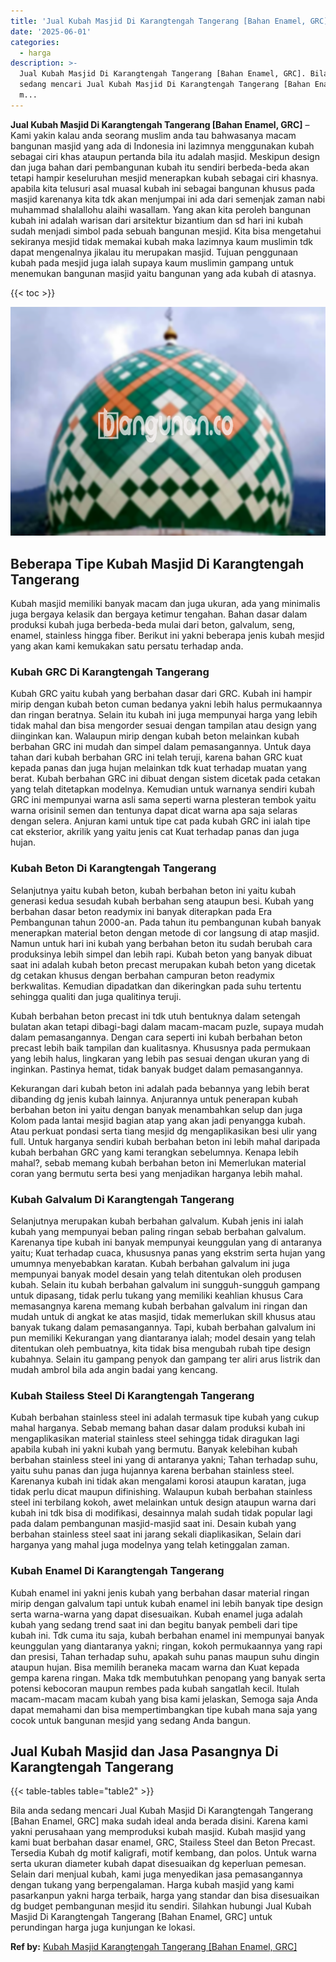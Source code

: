 ```yaml
---
title: 'Jual Kubah Masjid Di Karangtengah Tangerang [Bahan Enamel, GRC]'
date: '2025-06-01'
categories:
  - harga
description: >-
  Jual Kubah Masjid Di Karangtengah Tangerang [Bahan Enamel, GRC]. Bila anda
  sedang mencari Jual Kubah Masjid Di Karangtengah Tangerang [Bahan Enamel, GRC]
  m...
---
```


**Jual Kubah Masjid Di Karangtengah Tangerang \[Bahan Enamel, GRC\]** – Kami yakin kalau anda seorang muslim anda tau bahwasanya macam bangunan masjid yang ada di Indonesia ini lazimnya menggunakan kubah sebagai ciri khas ataupun pertanda bila itu adalah masjid. Meskipun design dan juga bahan dari pembangunan kubah itu sendiri berbeda-beda akan tetapi hampir keseluruhan mesjid menerapkan kubah sebagai ciri khasnya. apabila kita telusuri asal muasal kubah ini sebagai bangunan khusus pada masjid karenanya kita tdk akan menjumpai ini ada dari semenjak zaman nabi muhammad shalallohu alaihi wasallam. Yang akan kita peroleh bangunan kubah ini adalah warisan dari arsitektur bizantium dan sd hari ini kubah sudah menjadi simbol pada sebuah bangunan mesjid. Kita bisa mengetahui sekiranya mesjid tidak memakai kubah maka lazimnya kaum muslimin tdk dapat mengenalnya jikalau itu merupakan masjid. Tujuan penggunaan kubah pada mesjid juga ialah supaya kaum muslimin gampang untuk menemukan bangunan masjid yaitu bangunan yang ada kubah di atasnya.

{{< toc >}}

![Jual Kubah Masjid Di Karangtengah Tangerang [Bahan Enamel, GRC]](/images/jual-kubah-masjid-07.png)

## Beberapa Tipe Kubah Masjid Di Karangtengah Tangerang

Kubah masjid memiliki banyak macam dan juga ukuran, ada yang minimalis juga bergaya kelasik dan bergaya ketimur tengahan. Bahan dasar dalam produksi kubah juga berbeda-beda mulai dari beton, galvalum, seng, enamel, stainless hingga fiber. Berikut ini yakni beberapa jenis kubah mesjid yang akan kami kemukakan satu persatu terhadap anda.

### Kubah GRC Di Karangtengah Tangerang

Kubah GRC yaitu kubah yang berbahan dasar dari GRC. Kubah ini hampir mirip dengan kubah beton cuman bedanya yakni lebih halus permukaannya dan ringan beratnya. Selain itu kubah ini juga mempunyai harga yang lebih tidak mahal dan bisa mengorder sesuai dengan tampilan atau design yang diinginkan kan. Walaupun mirip dengan kubah beton melainkan kubah berbahan GRC ini mudah dan simpel dalam pemasangannya. Untuk daya tahan dari kubah berbahan GRC ini telah teruji, karena bahan GRC kuat kepada panas dan juga hujan melainkan tdk kuat terhadap muatan yang berat. Kubah berbahan GRC ini dibuat dengan sistem dicetak pada cetakan yang telah ditetapkan modelnya. Kemudian untuk warnanya sendiri kubah GRC ini mempunyai warna asli sama seperti warna plesteran tembok yaitu warna orisinil semen dan tentunya dapat dicat warna apa saja selaras dengan selera. Anjuran kami untuk tipe cat pada kubah GRC ini ialah tipe cat eksterior, akrilik yang yaitu jenis cat Kuat terhadap panas dan juga hujan.

### Kubah Beton Di Karangtengah Tangerang

Selanjutnya yaitu kubah beton, kubah berbahan beton ini yaitu kubah generasi kedua sesudah kubah berbahan seng ataupun besi. Kubah yang berbahan dasar beton readymix ini banyak diterapkan pada Era Pembangunan tahun 2000-an. Pada tahun itu pembangunan kubah banyak menerapkan material beton dengan metode di cor langsung di atap masjid. Namun untuk hari ini kubah yang berbahan beton itu sudah berubah cara produksinya lebih simpel dan lebih rapi. Kubah beton yang banyak dibuat saat ini adalah kubah beton precast merupakan kubah beton yang dicetak dg cetakan khusus dengan berbahan campuran beton readymix berkwalitas. Kemudian dipadatkan dan dikeringkan pada suhu tertentu sehingga qualiti dan juga qualitinya teruji.

Kubah berbahan beton precast ini tdk utuh bentuknya dalam setengah bulatan akan tetapi dibagi-bagi dalam macam-macam puzle, supaya mudah dalam pemasangannya. Dengan cara seperti ini kubah berbahan beton precast lebih baik tampilan dan kualitasnya. Khususnya pada permukaan yang lebih halus, lingkaran yang lebih pas sesuai dengan ukuran yang di inginkan. Pastinya hemat, tidak banyak budget dalam pemasangannya.

Kekurangan dari kubah beton ini adalah pada bebannya yang lebih berat dibanding dg jenis kubah lainnya. Anjurannya untuk penerapan kubah berbahan beton ini yaitu dengan banyak menambahkan selup dan juga Kolom pada lantai mesjid bagian atap yang akan jadi penyangga kubah. Atau perkuat pondasi serta tiang mesjid dg mengaplikasikan besi ulir yang full. Untuk harganya sendiri kubah berbahan beton ini lebih mahal daripada kubah berbahan GRC yang kami terangkan sebelumnya. Kenapa lebih mahal?, sebab memang kubah berbahan beton ini Memerlukan material coran yang bermutu serta besi yang menjadikan harganya lebih mahal.

### Kubah Galvalum Di Karangtengah Tangerang

Selanjutnya merupakan kubah berbahan galvalum. Kubah jenis ini ialah kubah yang mempunyai beban paling ringan sebab berbahan galvalum. Karenanya tipe kubah ini banyak mempunyai keunggulan yang di antaranya yaitu; Kuat terhadap cuaca, khususnya panas yang ekstrim serta hujan yang umumnya menyebabkan karatan. Kubah berbahan galvalum ini juga mempunyai banyak model desain yang telah ditentukan oleh produsen kubah. Selain itu kubah berbahan galvalum ini sungguh-sungguh gampang untuk dipasang, tidak perlu tukang yang memiliki keahlian khusus Cara memasangnya karena memang kubah berbahan galvalum ini ringan dan mudah untuk di angkat ke atas masjid, tidak memerlukan skill khusus atau banyak tukang dalam pemasangannya. Tapi, kubah berbahan galvalum ini pun memiliki Kekurangan yang diantaranya ialah; model desain yang telah ditentukan oleh pembuatnya, kita tidak bisa mengubah rubah tipe design kubahnya. Selain itu gampang penyok dan gampang ter aliri arus listrik dan mudah ambrol bila ada angin badai yang kencang.

### Kubah Stailess Steel Di Karangtengah Tangerang

Kubah berbahan stainless steel ini adalah termasuk tipe kubah yang cukup mahal harganya. Sebab memang bahan dasar dalam produksi kubah ini mengaplikasikan material stainless steel sehingga tidak diragukan lagi apabila kubah ini yakni kubah yang bermutu. Banyak kelebihan kubah berbahan stainless steel ini yang di antaranya yakni; Tahan terhadap suhu, yaitu suhu panas dan juga hujannya karena berbahan stainless steel. Karenanya kubah ini tidak akan mengalami korosi ataupun karatan, juga tidak perlu dicat maupun difinishing. Walaupun kubah berbahan stainless steel ini terbilang kokoh, awet melainkan untuk design ataupun warna dari kubah ini tdk bisa di modifikasi, desainnya malah sudah tidak popular lagi pada dalam pembangunan masjid-masjid saat ini. Desain kubah yang berbahan stainless steel saat ini jarang sekali diaplikasikan, Selain dari harganya yang mahal juga modelnya yang telah ketinggalan zaman.

### Kubah Enamel Di Karangtengah Tangerang

Kubah enamel ini yakni jenis kubah yang berbahan dasar material ringan mirip dengan galvalum tapi untuk kubah enamel ini lebih banyak tipe design serta warna-warna yang dapat disesuaikan. Kubah enamel juga adalah kubah yang sedang trend saat ini dan begitu banyak pembeli dari tipe kubah ini. Tdk cuma itu saja, kubah berbahan enamel ini mempunyai banyak keunggulan yang diantaranya yakni; ringan, kokoh permukaannya yang rapi dan presisi, Tahan terhadap suhu, apakah suhu panas maupun suhu dingin ataupun hujan. Bisa memilih beraneka macam warna dan Kuat kepada gempa karena ringan. Maka tdk membutuhkan penopang yang banyak serta potensi kebocoran maupun rembes pada kubah sangatlah kecil. Itulah macam-macam macam kubah yang bisa kami jelaskan, Semoga saja Anda dapat memahami dan bisa mempertimbangkan tipe kubah mana saja yang cocok untuk bangunan mesjid yang sedang Anda bangun.

## Jual Kubah Masjid dan Jasa Pasangnya Di Karangtengah Tangerang

{{< table-tables table="table2" >}}

Bila anda sedang mencari Jual Kubah Masjid Di Karangtengah Tangerang \[Bahan Enamel, GRC\] maka sudah ideal anda berada disini. Karena kami yakni perusahaan yang memproduksi kubah masjid. Kubah masjid yang kami buat berbahan dasar enamel, GRC, Stailess Steel dan Beton Precast. Tersedia Kubah dg motif kaligrafi, motif kembang, dan polos. Untuk warna serta ukuran diameter kubah dapat disesuaikan dg keperluan pemesan. Selain dari menjual kubah, kami juga menyedikan jasa pemasangannya dengan tukang yang berpengalaman. Harga kubah masjid yang kami pasarkanpun yakni harga terbaik, harga yang standar dan bisa disesuaikan dg budget pembangunan mesjid itu sendiri. Silahkan hubungi Jual Kubah Masjid Di Karangtengah Tangerang \[Bahan Enamel, GRC\] untuk perundingan harga juga kunjungan ke lokasi.

**Ref by:** [Kubah Masjid Karangtengah Tangerang [Bahan Enamel, GRC]](https://id.wikipedia.org/wiki/Kubah)

